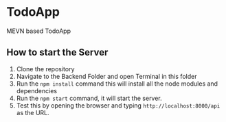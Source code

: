 # TodoApp
MEVN based TodoApp

## How to start the Server
1. Clone the repository
2. Navigate to the Backend Folder and open Terminal in this folder
3. Run the `npm install` command this will install all the node modules and dependencies
4. Run the `npm start` command, it will start the server.
5. Test this by opening the browser and typing `http://localhost:8000/api` as the URL.
